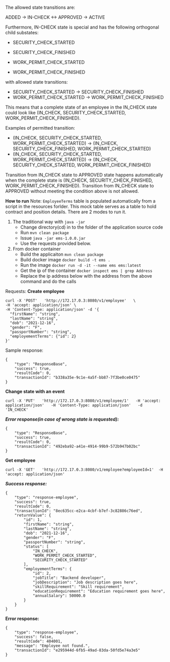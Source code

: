 The allowed state transitions are:

ADDED -> IN-CHECK <-> APPROVED -> ACTIVE

Furthermore, IN-CHECK state is special and has the following orthogonal child substates:

  - SECURITY_CHECK_STARTED
  - SECURITY_CHECK_FINISHED
  

  - WORK_PERMIT_CHECK_STARTED
  - WORK_PERMIT_CHECK_FINISHED

with allowed state transitions:
- SECURITY_CHECK_STARTED -> SECURITY_CHECK_FINISHED
- WORK_PERMIT_CHECK_STARTED -> WORK_PERMIT_CHECK_FINISHED

This means that a complete state of an employee in the IN_CHECK state could look like (IN_CHECK, SECURITY_CHECK_STARTED, WORK_PERMIT_CHECK_FINISHED).

Examples of permitted transition:
* (IN_CHECK, SECURITY_CHECK_STARTED, WORK_PERMIT_CHECK_STARTED) -> (IN_CHECK, SECURITY_CHECK_FINISHED, WORK_PERMIT_CHECK_STARTED)
* (IN_CHECK, SECURITY_CHECK_STARTED, WORK_PERMIT_CHECK_STARTED) -> (IN_CHECK, SECURITY_CHECK_STARTED, WORK_PERMIT_CHECK_FINISHED)

Transition from IN_CHECK state to APPROVED state happens automatically when the complete state is (IN_CHECK, SECURITY_CHECK_FINISHED, WORK_PERMIT_CHECK_FINISHED).
Transition from IN_CHECK state to APPROVED without meeting the condition above is not allowed.

**How to run**
Note: `EmployeeTerms` table is populated automatically from a script in the resources forlder. This mock table serves as a table to hold contract and position details.
There are 2 modes to run it.
1. The traditional way with `java -jar`
	- Change directory(cd) in to the folder of the application source code
	- Run `mvn clean package`
	- Issue `java -jar ems-1.0.0.jar`
	- Use the requests provided below.
2. From docker container
	- Build the applicaiton `mvn clean package`
	- Build docker image `docker build -t ems .`
	- Run the image `docker run -d -it --name ems ems:latest`
	- Get the ip of the container `docker inspect ems | grep Address`
	- Replace the ip address below with the address from the above command and do the calls

Requests:
**Create employee**
```
curl -X 'POST'   'http://172.17.0.3:8080/v1/employee'   \
-H 'accept: application/json' \
-H 'Content-Type: application/json' -d '{
  "firstName": "string",
  "lastName": "string",
  "dob": "2021-12-16",
  "gender": "F",
  "passportNumber": "string",
  "employementTerms": {"id": 2}
}'
```
Sample response:
```
{
	"type": "ResponseBase",
	"success": true,
	"resultCode": 0,
	"transactionId": "b338a35e-9c1e-4a5f-bb87-7f3be0ce0475"
}
```

**Change state with an event**
```
curl -X 'PUT'   'http://172.17.0.3:8080/v1/employee/1'   -H 'accept: application/json'   -H 'Content-Type: application/json'   -d 'IN_CHECK'
```

***Error response(in case of wrong state is requested):***
```
{
	"type": "ResponseBase",
	"success": true,
	"resultCode": 0,
	"transactionId": "492eba92-a41e-4914-99b9-572b947b02bc"
}
```

**Get employee**
```
curl -X 'GET'   'http://172.17.0.3:8080/v1/employee?employeeId=1'  -H 'accept: application/json'
```

***Success response:***
```
{
	"type": "response-employee",
	"success": true,
	"resultCode": 0,
	"transactionId": "8ec635cc-e2ca-4cbf-b7ef-3c82886c76ed",
	"returnValue": {
		"id": 1,
		"firstName": "string",
		"lastName": "string",
		"dob": "2021-12-16",
		"gender": "F",
		"passportNumber": "string",
		"status": [
			"IN_CHECK",
			"WORK_PERMIT_CHECK_STARTED",
			"SECURITY_CHECK_STARTED"
		],
		"employementTerms": {
			"id": 2,
			"jobTitle": "Backend developer",
			"jobDescription": "Job description goes here",
			"skillRequirement": "Skill requirement",
			"educationRequirement": "Education requirement goes here",
			"annualSalary": 50000.0
		}
	}
}
```
**Error response:**
```
{
	"type": "response-employee",
	"success": false,
	"resultCode": 404001,
	"message": "Employee not found.",
	"transactionId": "e295944d-6fb5-49ad-83da-50fd5e74a3e5"
}
```